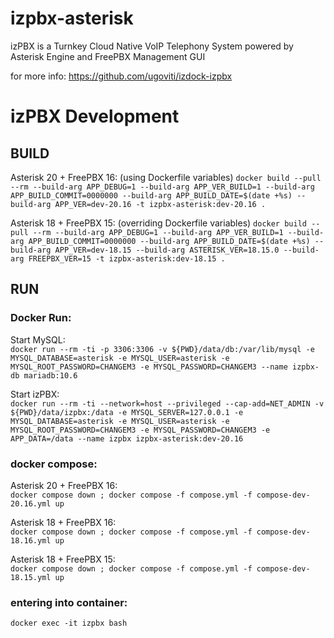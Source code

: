 # izpbx-asterisk

izPBX is a Turnkey Cloud Native VoIP Telephony System powered by Asterisk Engine and FreePBX Management GUI

for more info: https://github.com/ugoviti/izdock-izpbx

# izPBX Development

## BUILD

Asterisk 20 + FreePBX 16: (using Dockerfile variables)
`docker build --pull --rm --build-arg APP_DEBUG=1 --build-arg APP_VER_BUILD=1 --build-arg APP_BUILD_COMMIT=0000000 --build-arg APP_BUILD_DATE=$(date +%s) --build-arg APP_VER=dev-20.16 -t izpbx-asterisk:dev-20.16 .`

Asterisk 18 + FreePBX 15: (overriding Dockerfile variables)
`docker build --pull --rm --build-arg APP_DEBUG=1 --build-arg APP_VER_BUILD=1 --build-arg APP_BUILD_COMMIT=0000000 --build-arg APP_BUILD_DATE=$(date +%s) --build-arg APP_VER=dev-18.15 --build-arg ASTERISK_VER=18.15.0 --build-arg FREEPBX_VER=15 -t izpbx-asterisk:dev-18.15 .`

## RUN

### Docker Run:
Start MySQL:  
`docker run --rm -ti -p 3306:3306 -v ${PWD}/data/db:/var/lib/mysql -e MYSQL_DATABASE=asterisk -e MYSQL_USER=asterisk -e MYSQL_ROOT_PASSWORD=CHANGEM3 -e MYSQL_PASSWORD=CHANGEM3 --name izpbx-db mariadb:10.6`

Start izPBX:  
`docker run --rm -ti --network=host --privileged --cap-add=NET_ADMIN -v ${PWD}/data/izpbx:/data -e MYSQL_SERVER=127.0.0.1 -e MYSQL_DATABASE=asterisk -e MYSQL_USER=asterisk -e MYSQL_ROOT_PASSWORD=CHANGEM3 -e MYSQL_PASSWORD=CHANGEM3 -e APP_DATA=/data --name izpbx izpbx-asterisk:dev-20.16`


### docker compose:

Asterisk 20 + FreePBX 16:  
`docker compose down ; docker compose -f compose.yml -f compose-dev-20.16.yml up`

Asterisk 18 + FreePBX 16:  
`docker compose down ; docker compose -f compose.yml -f compose-dev-18.16.yml up`

Asterisk 18 + FreePBX 15:  
`docker compose down ; docker compose -f compose.yml -f compose-dev-18.15.yml up`

### entering into container:
`docker exec -it izpbx bash`
